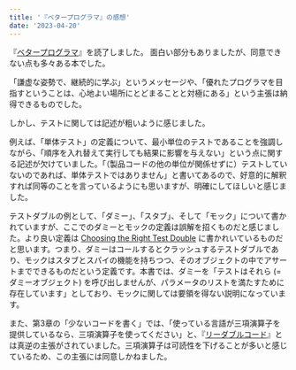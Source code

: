 ```yaml
---
title: '『ベタープログラマ』の感想'
date: '2023-04-20'
---
```


『[ベタープログラマ](https://www.oreilly.co.jp/books/9784873118208/)』を読了しました。 面白い部分もありましたが、同意できない点も多々ある本でした。

「謙虚な姿勢で、継続的に学ぶ」というメッセージや、「優れたプログラマを目指すということは、心地よい場所にとどまることと対極にある」という主張は納得できるものでした。

しかし、テストに関しては記述が粗いように感じました。

例えば、「単体テスト」の定義について、最小単位のテストであることを強調しながら、「順序を入れ替えて実行しても結果に影響を与えない」という点に関する記述が欠けていました。「（製品コードの他の単位が関係せずに）テストしていないのであれば、単体テストではありません」と書いてあるので、好意的に解釈すれば同等のことを言っているようにも思いますが、明確にしてほしいと感じました。

テストダブルの例として、「ダミー」、「スタブ」、そして「モック」について書かれていますが、ここでのダミーとモックの定義は誤解を招くものだと感じました。より良い定義は [Choosing the Right Test Double](https://tanzu.vmware.com/developer/guides/test-doubles/) に書かれいているものだと思います。つまり、ダミーはコールするとクラッシュするテストダブルであり、モックはスタブとスパイの機能を持ちつつ、そのオブジェクトの中でアサートまでできるものだという定義です。本書では、ダミーを「テストはそれら (= ダミーオブジェクト) を呼び出しませんが、パラメータのリストを満たすために存在しています」としており、モックに関しては要領を得ない説明になっています。

また、第3章の「少ないコードを書く」では、「使っている言語が三項演算子を提供しているなら、三項演算子を使ってください」と、『[リーダブルコード](https://www.oreilly.co.jp/books/9784873115658/)』とは真逆の主張がされていました。三項演算子は可読性を下げることが多いと感じているため、この主張には同意しかねました。

